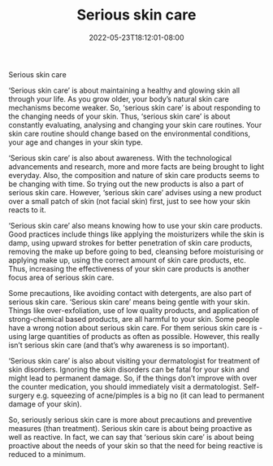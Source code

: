 ﻿---
title: "Serious skin care"
date: 2022-05-23T18:12:01-08:00
description: "Skincare Tips for Web Success"
featured_image: "/images/Skincare.jpg"
tags: ["Skincare"]
---

Serious skin care

‘Serious skin care’ is about maintaining a healthy and glowing skin all through your life. As you grow older, your body’s natural skin care mechanisms become weaker. So, ‘serious skin care’ is about responding to the changing needs of your skin. Thus, ‘serious skin care’ is about constantly evaluating, analysing and changing your skin care routines. Your skin care routine should change based on the environmental conditions, your age and changes in your skin type. 

‘Serious skin care’ is also about awareness. With the technological advancements and research, more and more facts are being brought to light everyday. Also, the composition and nature of skin care products seems to be changing with time. So trying out the new products is also a part of serious skin care.  However, ‘serious skin care’ advises using a new product over a small patch of skin (not facial skin) first, just to see how your skin reacts to it.

‘Serious skin care’ also means knowing how to use your skin care products. Good practices include things like applying the moisturizers while the skin is damp, using upward strokes for better penetration of skin care products, removing the make up before going to bed, cleansing before moisturising or applying make up, using the correct amount of skin care products, etc. Thus, increasing the effectiveness of your skin care products is another focus area of serious skin care.

Some precautions, like avoiding contact with detergents, are also part of serious skin care. ‘Serious skin care’ means being gentle with your skin. Things like over-exfoliation, use of low quality products, and application of strong-chemical based products, are all harmful to your skin. Some people have a wrong notion about serious skin care. For them serious skin care is - using large quantities of products as often as possible. However, this really isn’t serious skin care (and that’s why awareness is so important). 

‘Serious skin care’ is also about visiting your dermatologist for treatment of skin disorders. Ignoring the skin disorders can be fatal for your skin and might lead to permanent damage. So, if the things don’t improve with over the counter medication, you should immediately visit a dermatologist. Self-surgery e.g. squeezing of acne/pimples is a big no (it can lead to permanent damage of your skin).

So, seriously serious skin care is more about precautions and preventive measures (than treatment). Serious skin care is about being proactive as well as reactive. In fact, we can say that ‘serious skin care’ is about being proactive about the needs of your skin so that the need for being reactive is reduced to a minimum.


